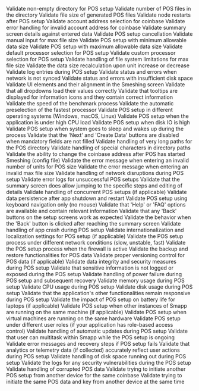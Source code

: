 Validate non-empty directory for POS setup
Validate number of POS files in the directory
Validate file size of generated POS files
Validate node restarts after POS setup
Validate account address selection for coinbase
Validate error handling for invalid account address for coinbase
Validate summary screen details against entered data
Validate POS setup cancellation
Validate manual input for max file size
Validate POS setup with minimum allowable data size
Validate POS setup with maximum allowable data size
Validate default processor selection for POS setup
Validate custom processor selection for POS setup
Validate handling of file system limitations for max file size
Validate the data size recalculation upon unit increase or decrease
Validate log entries during POS setup
Validate status and errors when network is not synced
Validate status and errors with insufficient disk space
Validate UI elements and their alignment in the Smeshing screen
Validate that all dropdowns load their values correctly
Validate that tooltips are displayed for information icons and they contain correct information
Validate the speed of the benchmark process
Validate the automatic preselection of the fastest processor
Validate POS setup in different operating systems (Windows, macOS, Linux)
Validate POS setup when the application is under high CPU load
Validate POS setup when disk IO is high
Validate POS setup when system goes to sleep and wakes up during the process
Validate that the 'Next' and 'Create Data' buttons are disabled when mandatory fields are not filled
Validate handling of very long paths for the POS directory
Validate handling of special characters in directory paths
Validate the ability to change the coinbase address after POS has started Smeshing (config file)
Validate the error message when entering an invalid number of units for POS size
Validate the error message when entering an invalid max file size
Validate handling of network disruptions during POS setup
Validate error logs for unsuccessful POS setups
Validate that the summary screen does allow jumping to the specific steps and editing of details
Validate handling of concurrent POS setups (if applicable)
Validate data persistence after app shutdown and restart
Validate POS setup using keyboard navigation only (no mouse)
Validate that 'Help' or 'FAQ' options are available and contain relevant information
Validate that any 'Back' buttons on the setup screens work as expected
Validate the behavior when the 'Back' button is clicked after reaching the summary screen
Validate handling of app crash during POS setup
Validate internationalization and localization settings for POS setup (if applicable)
Validate the POS setup process under different network conditions (slow, unstable, fast)
Validate the POS setup process when the firewall is active
Validate the backup and restore functionalities for POS data
Validate proper versioning control for POS data (if applicable)
Validate data integrity and security measures during POS setup
Validate that sensitive information is not logged or exposed during the POS setup
Validate handling of power failure during POS setup and subsequent recovery
Validate memory usage during POS setup
Validate CPU usage during POS setup
Validate disk usage during POS setup
Validate that the application's other functionalities remain responsive during POS setup
Validate the impact of POS setup on battery life for laptops (if applicable)
Validate POS setup when other instances of Smapp are running on the same machine (if applicable)
Validate POS setup when virtual machines are running on the same hardware
Validate POS setup under different user roles (if your application has role-based access control)
Validate handling of automatic updates during POS setup
Validate that user can multitask within Smapp while the POS setup is ongoing
Validate error messages and recovery steps if POS setup fails
Validate that analytics or telemetry data (if collected) accurately reflect user actions during POS setup
Validate handling of disk space running out during POS setup
Validate the logs for any security vulnerabilities during the POS setup
Validate handling of corrupted POS data
Validate trying to initiate another POS setup from another device for the same coinbase
Validate trying to initiate the same POS data and key from another device at the same time
